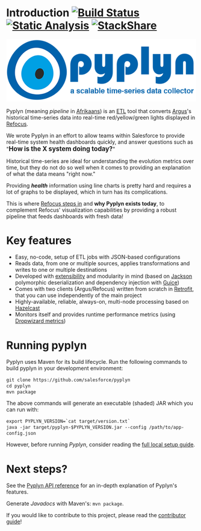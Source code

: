# Introduction [![Build Status](https://travis-ci.org/salesforce/pyplyn.svg?branch=master)](https://travis-ci.org/salesforce/pyplyn) [![Static Analysis](https://scan.coverity.com/projects/11907/badge.svg)](https://scan.coverity.com/projects/salesforce-pyplyn) [![StackShare](https://img.shields.io/badge/tech-stack-0690fa.svg?style=flat)](https://stackshare.io/MihaiBojin/pyplyn)

![Pyplyn: a scalable time-series data collector](docs/images/pyplyn-logo-full.png)

Pyplyn (meaning _*pipeline*_ in [Afrikaans](https://translate.google.com/#af/en/pyplyn)) is an 
 [ETL](https://en.wikipedia.org/wiki/Extract,_transform,_load) tool that converts [Argus](https://github.com/Salesforce/Argus)'s 
 historical time-series data into real-time red/yellow/green lights displayed in [Refocus](https://github.com/Salesforce/refocus).

We wrote Pyplyn in an effort to allow teams within Salesforce to provide real-time system health dashboards quickly, 
and answer questions such as "<big>**How is the X system doing today?**</big>"

Historical time-series are ideal for understanding the evolution metrics over time, but they do not do so well 
 when it comes to providing an explanation of what the data means "right now."

Providing _**health**_ information using line charts is pretty hard and requires a lot of graphs to be displayed, which in turn has its complications.  

This is where [Refocus steps in](https://medium.com/salesforce-open-source/take-a-moment-to-refocus-86b6546c90c#c169) 
 and **why Pyplyn exists today**, to complement Refocus' visualization capabilities by providing a robust pipeline that feeds dashboards with fresh data!


# Key features

- Easy, no-code, setup of ETL jobs with JSON-based configurations
- Reads data, from one or multiple sources, applies transformations and writes to one or multiple destinations
- Developed with [extensibility](https://salesforce.github.io/pyplyn/#extending-pyplyn) and modularity in mind 
  (based on [Jackson](https://github.com/FasterXML/jackson) polymorphic deserialization and 
  dependency injection with [Guice](https://github.com/google/guice)) 
- Comes with two clients (Argus/Refocus) written from scratch in [Retrofit](https://square.github.io/retrofit/), 
  that you can use independently of the main project
- Highly-available, reliable, always-on, multi-node processing based on [Hazelcast](https://hazelcast.org/)
- Monitors itself and provides runtime performance metrics (using [Dropwizard metrics](http://metrics.dropwizard.io/))


# Running pyplyn

Pyplyn uses Maven for its build lifecycle.  Run the following commands to build pyplyn in your development environment: 

```shell
git clone https://github.com/salesforce/pyplyn
cd pyplyn
mvn package
```

The above commands will generate an executable (shaded) JAR which you can run with:

```shell
export PYPLYN_VERSION=`cat target/version.txt`
java -jar target/pyplyn-$PYPLYN_VERSION.jar --config /path/to/app-config.json
```

However, before running *Pyplyn*, consider reading the [full local setup guide](https://salesforce.github.io/pyplyn/#running-pyplyn-locally).


# Next steps?

See the [Pyplyn API reference](https://salesforce.github.io/pyplyn/) for an in-depth explanation of Pyplyn's features. 

Generate *Javadocs* with Maven's: `mvn package`.

If you would like to contribute to this project, please read the [contributor guide](CONTRIBUTE.md)!
